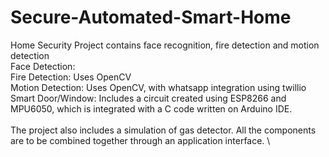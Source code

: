 # Secure-Automated-Smart-Home
Home Security Project contains face recognition, fire detection and motion detection\
Face Detection:\
Fire Detection: Uses OpenCV \
Motion Detection: Uses OpenCV, with whatsapp integration using twillio \
Smart Door/Window: Includes a circuit created using ESP8266 and MPU6050, which is integrated with a C code written on Arduino IDE.\
\
The project also includes a simulation of gas detector. All the components are to be combined together through an application interface. \
